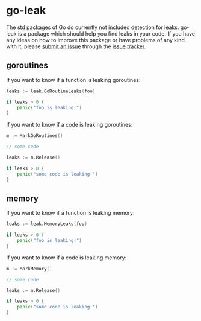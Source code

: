 # go-leak

The std packages of Go do currently not included detection for leaks. go-leak is a package which should help you find leaks in your code. If you have any ideas on how to improve this package or have problems of any kind with it, please [submit an issue](https://github.com/zimmski/go-leak/issues/new) through the [issue tracker](https://github.com/zimmski/go-leak/issues).

## goroutines

If you want to know if a function is leaking goroutines:

```go
leaks := leak.GoRoutineLeaks(foo)

if leaks > 0 {
	panic("foo is leaking!")
}
```

If you want to know if a code is leaking goroutines:

```go
m := MarkGoRoutines()

// some code

leaks := m.Release()

if leaks > 0 {
	panic("some code is leaking!")
}
```


## memory

If you want to know if a function is leaking memory:

```go
leaks := leak.MemoryLeaks(foo)

if leaks > 0 {
	panic("foo is leaking!")
}
```

If you want to know if a code is leaking memory:

```go
m := MarkMemory()

// some code

leaks := m.Release()

if leaks > 0 {
	panic("some code is leaking!")
}
```
